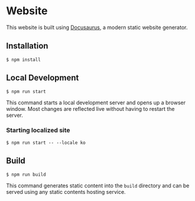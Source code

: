 # Website

This website is built using [Docusaurus](https://docusaurus.io/), a modern static website generator.

## Installation

```
$ npm install
```

## Local Development

```
$ npm run start
```

This command starts a local development server and opens up a browser window. Most changes are reflected live without having to restart the server.

### Starting localized site
```
$ npm run start -- --locale ko
```

## Build

```
$ npm run build
```

This command generates static content into the `build` directory and can be served using any static contents hosting service.
